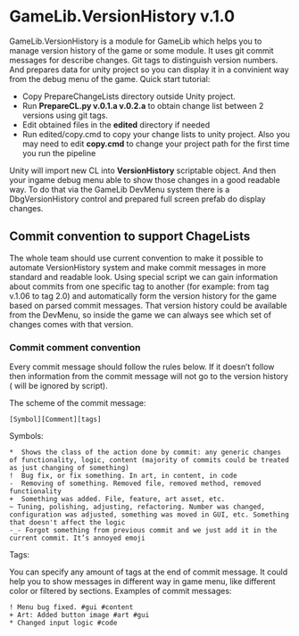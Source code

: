 # GameLib.VersionHistory v.1.0
GameLib.VersionHistory is a module for GameLib which helps you to manage version history of the game or some module. It uses git commit messages for describe changes. Git tags to distinguish version numbers. And prepares data for unity project so you can display it in a convinient way from the debug menu of the game.
Quick start tutorial:

* Copy PrepareChangeLists directory outside Unity project. 
* Run **PrepareCL.py v.0.1.a v.0.2.a** to obtain change list between 2 versions using git tags.
* Edit obtained files in the **edited** directory if needed
* Run edited/copy.cmd to copy your change lists to unity project. Also you may need to edit **copy.cmd**  to change your project path for the first time you run the pipeline

Unity will import new CL into **VersionHistory** scriptable object. And then your ingame debug menu able to show those changes in a good readable way. To do that via the GameLib DevMenu system there is a DbgVersionHistory control and prepared full screen prefab do display changes.

## Commit convention to support ChageLists
The whole team should use current convention to make it possible to automate VersionHistory system and make commit messages in more standard and readable look. Using special script we can gain information about commits from one specific tag to another (for example: from tag v.1.06 to tag 2.0) and automatically form the version history for the game based on parsed commit messages. That version history could be available from the DevMenu, so inside the game we can always see which set of changes comes with that version.

### Commit comment convention
Every commit message should follow the rules below. If it doesn’t follow then information from the commit message will not go to the version history ( will be ignored by script).

The scheme of the commit message:

	[Symbol][Comment][tags]

Symbols:

	*  Shows the class of the action done by commit: any generic changes of functionality, logic, content (majority of commits could be treated as just changing of something)
	!  Bug fix, or fix something. In art, in content, in code
	-  Removing of something. Removed file, removed method, removed functionality 
	+  Something was added. File, feature, art asset, etc.
	~ Tuning, polishing, adjusting, refactoring. Number was changed, configuration was adjusted, something was moved in GUI, etc. Something that doesn't affect the logic
	-_- Forgot something from previous commit and we just add it in the current commit. It’s annoyed emoji 

Tags:

You can specify any amount of tags at the end of commit message. It could help you to show messages in different way in game menu, like different color or filtered by sections.
Examples of commit messages:

	! Menu bug fixed. #gui #content
	+ Art: Added button image #art #gui
	* Changed input logic #code
